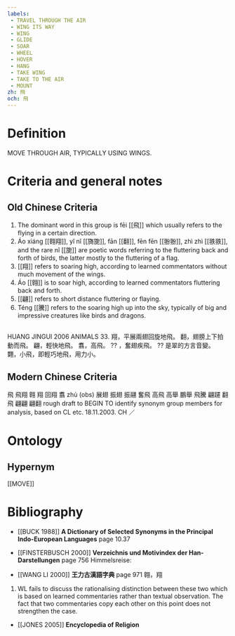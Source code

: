 ```yaml
---
labels: 
 - TRAVEL THROUGH THE AIR
 - WING ITS WAY
 - WING
 - GLIDE
 - SOAR
 - WHEEL
 - HOVER
 - HANG
 - TAKE WING
 - TAKE TO THE AIR
 - MOUNT
zh: 飛
och: 飛
---
```


# Definition
MOVE THROUGH AIR, TYPICALLY USING WINGS.
# Criteria and general notes
## Old Chinese Criteria
1. The dominant word in this group is fēi [[飛]] which usually refers to the flying in a certain direction.
2. Áo xiáng [[翱翔]], yǐ nǐ [[旖旎]], fān [[翻]], fēn fēn [[翂翂]], zhì zhì [[翐翐]], and the rare nǐ [[旎]] are poetic words referring to the fluttering back and forth of birds, the latter mostly to the fluttering of a flag.
3. [[翔]] refers to soaring high, according to learned commentators without much movement of the wings.
4. Áo [[翱]] is to soar high, according to learned commentators fluttering back and forth.
5. [[翩]] refers to short distance fluttering or flaying.
6. Téng [[騰]] refers to the soaring high up into the sky, typically of big and impressive creatures like birds and dragons.
## 
HUANG JINGUI 2006
ANIMALS 33.
翔，平展兩翅回旋地飛。
翻，翅膀上下拍動而飛。
翩，輕快地飛。
翥，高飛。
?? ，奮翅疾飛。
?? 是翠的方言音變。
翾，小飛，即輕巧地飛，用力小。
## Modern Chinese Criteria
飛
飛翔
翱
翔
回翔
翥 zhù (obs)
展翅
振翅
振翮
奮飛
高飛
高舉
鵬舉
飛騰
翩躚
翻飛
翩翩
翩翻
rough draft to BEGIN TO identify synonym group members for analysis, based on CL etc. 18.11.2003. CH ／
# Ontology

## Hypernym
[[MOVE]]
# Bibliography
- [[BUCK 1988]]
**A Dictionary of Selected Synonyms in the Principal Indo-European Languages** page 10.37

- [[FINSTERBUSCH 2000]]
**Verzeichnis und Motivindex der Han-Darstellungen** page 756
Himmelsreise:
- [[WANG LI 2000]]
**王力古漢語字典** page 971
翱，翔
1. WL fails to discuss the rationalising distinction between these two which is based on learned commentaries rather than textual observation.  The fact that two commentaries copy each other on this point does not strengthen the case.
- [[JONES 2005]]
**Encyclopedia of Religion** 
